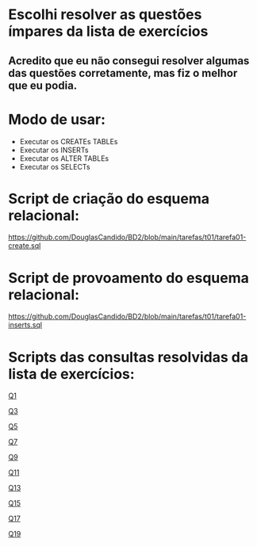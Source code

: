 # Escolhi resolver as questões ímpares da lista de exercícios

## Acredito que eu não consegui resolver algumas das questões corretamente, mas fiz o melhor que eu podia.

# Modo de usar:

* Executar os CREATEs TABLEs
* Executar os INSERTs
* Executar os ALTER TABLEs
* Executar os SELECTs

# Script de criação do esquema relacional:

<https://github.com/DouglasCandido/BD2/blob/main/tarefas/t01/tarefa01-create.sql>

# Script de provoamento do esquema relacional:

<https://github.com/DouglasCandido/BD2/blob/main/tarefas/t01/tarefa01-inserts.sql>

# Scripts das consultas resolvidas da lista de exercícios:

[Q1](https://github.com/DouglasCandido/BD2/blob/main/tarefas/t01/tarefa01-q01.sql)

[Q3](https://github.com/DouglasCandido/BD2/blob/main/tarefas/t01/tarefa01-q03.sql)

[Q5](https://github.com/DouglasCandido/BD2/blob/main/tarefas/t01/tarefa01-q05.md)

[Q7](https://github.com/DouglasCandido/BD2/blob/main/tarefas/t01/tarefa01-q07.sql)

[Q9](https://github.com/DouglasCandido/BD2/blob/main/tarefas/t01/tarefa01-q09.sql)

[Q11](https://github.com/DouglasCandido/BD2/blob/main/tarefas/t01/tarefa01-q11.sql)

[Q13](https://github.com/DouglasCandido/BD2/blob/main/tarefas/t01/tarefa01-q13.sql)

[Q15](https://github.com/DouglasCandido/BD2/blob/main/tarefas/t01/tarefa01-q15.sql)

[Q17](https://github.com/DouglasCandido/BD2/blob/main/tarefas/t01/tarefa01-q17.sql)

[Q19]()




